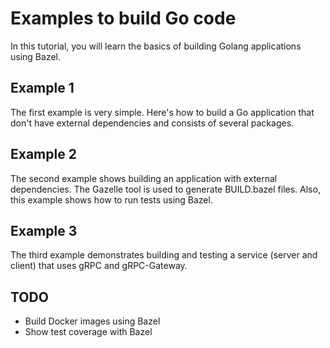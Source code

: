# Examples to build Go code

In this tutorial, you will learn the basics of building Golang applications using Bazel.

## Example 1

The first example is very simple. Here's how to build a Go application that don't have external dependencies and consists of several packages.

## Example 2

The second example shows building an application with external dependencies. The Gazelle tool is used to generate BUILD.bazel files. Also, this example shows how to run tests using Bazel.

## Example 3

The third example demonstrates building and testing a service (server and client) that uses gRPC and gRPC-Gateway.

## TODO

- Build Docker images using Bazel
- Show test coverage with Bazel

